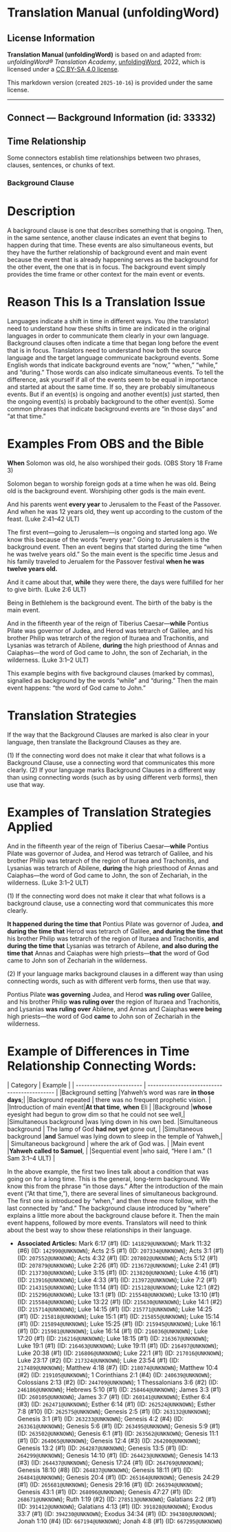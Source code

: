 # Translation Manual (unfoldingWord)

## License Information

**Translation Manual (unfoldingWord)** is based on and adapted from: _unfoldingWord® Translation Academy_, [unfoldingWord](https://unfoldingword.org/utw), 2022, which is licensed under a [CC BY-SA 4.0 license](https://creativecommons.org/licenses/by-sa/4.0/legalcode.en).

This markdown version (created `2025-10-16`) is provided under the same license.



--------------------------------

## Connect — Background Information (id: 33332)

Time Relationship
-----------------

Some connectors establish time relationships between two phrases, clauses, sentences, or chunks of text.

### Background Clause

Description
===========

A background clause is one that describes something that is ongoing. Then, in the same sentence, another clause indicates an event that begins to happen during that time. These events are also simultaneous events, but they have the further relationship of background event and main event because the event that is already happening serves as the background for the other event, the one that is in focus. The background event simply provides the time frame or other context for the main event or events.

Reason This Is a Translation Issue
==================================

Languages indicate a shift in time in different ways. You (the translator) need to understand how these shifts in time are indicated in the original languages in order to communicate them clearly in your own language. Background clauses often indicate a time that began long before the event that is in focus. Translators need to understand how both the source language and the target language communicate background events. Some English words that indicate background events are “now,” “when,” “while,” and “during.” Those words can also indicate simultaneous events. To tell the difference, ask yourself if all of the events seem to be equal in importance and started at about the same time. If so, they are probably simultaneous events. But if an event(s) is ongoing and another event(s) just started, then the ongoing event(s) is probably background to the other event(s). Some common phrases that indicate background events are “in those days” and “at that time.”

Examples From OBS and the Bible
===============================

**When** Solomon was old, he also worshiped their gods. (OBS Story 18 Frame 3\)

Solomon began to worship foreign gods at a time when he was old. Being old is the background event. Worshiping other gods is the main event.

And his parents went **every year** to Jerusalem to the Feast of the Passover. And when he was 12 years old, they went up according to the custom of the feast. (Luke 2:41–42 ULT)

The first event—going to Jerusalem—is ongoing and started long ago. We know this because of the words “every year.” Going to Jerusalem is the background event. Then an event begins that started during the time “when he was twelve years old.” So the main event is the specific time Jesus and his family traveled to Jerualem for the Passover festival **when he was twelve years old.**

And it came about that, **while** they were there, the days were fulfilled for her to give birth. (Luke 2:6 ULT)

Being in Bethlehem is the background event. The birth of the baby is the main event.

And in the fifteenth year of the reign of Tiberius Caesar—**while** Pontius Pilate was governor of Judea, and Herod was tetrarch of Galilee, and his brother Philip was tetrarch of the region of Ituraea and Trachonitis, and Lysanias was tetrarch of Abilene, **during** the high priesthood of Annas and Caiaphas—the word of God came to John, the son of Zechariah, in the wilderness. (Luke 3:1–2 ULT)

This example begins with five background clauses (marked by commas), signalled as background by the words “while” and “during.” Then the main event happens: “the word of God came to John.”

Translation Strategies
======================

If the way that the Background Clauses are marked is also clear in your language, then translate the Background Clauses as they are.

(1\) If the connecting word does not make it clear that what follows is a Background Clause, use a connecting word that communicates this more clearly. (2\) If your language marks Background Clauses in a different way than using connecting words (such as by using different verb forms), then use that way.

Examples of Translation Strategies Applied
==========================================

And in the fifteenth year of the reign of Tiberius Caesar—**while** Pontius Pilate was governor of Judea, and Herod was tetrarch of Galilee, and his brother Philip was tetrarch of the region of Ituraea and Trachonitis, and Lysanias was tetrarch of Abilene, **during** the high priesthood of Annas and Caiaphas—the word of God came to John, the son of Zechariah, in the wilderness. (Luke 3:1–2 ULT)

(1\) If the connecting word does not make it clear that what follows is a background clause, use a connecting word that communicates this more clearly.

**It happened during the time that** Pontius Pilate was governor of Judea, **and during the time that** Herod was tetrarch of Galilee, **and during the time that** his brother Philip was tetrarch of the region of Ituraea and Trachonitis, **and during the time that** Lysanias was tetrarch of Abilene, **and also during the time that** Annas and Caiaphas were high priests—**that** the word of God came to John son of Zechariah in the wilderness.

(2\) If your language marks background clauses in a different way than using connecting words, such as with different verb forms, then use that way.

Pontius Pilate **was governing** Judea, and Herod **was ruling over** Galilee, and his brother Philip **was ruling over** the region of Ituraea and Trachonitis, and Lysanias **was ruling over** Abilene, and Annas and Caiaphas **were being** high priests—the word of God **came** to John son of Zechariah in the wilderness.

Example of Differences in Time Relationship Connecting Words:
=============================================================

\| Category \| Example \| \| \-\-\-\-\-\-\-\-\-\-\-\-\-\-\-\-\-\-\-\-\-\-\-\- \| \-\-\-\-\-\-\-\-\-\-\-\-\-\-\-\-\-\-\-\-\-\-\-\-\-\-\-\-\-\-\-\-\-\-\-\-\-\-\-\-\-\-\-\- \| \|Background setting \|Yahweh’s word was rare **in those days**;\| \|Background repeated \| there was no frequent prophetic vision. \| \|Introduction of main event\|**At that time**, **when** Eli \| \|Background \|**whose** eyesight had begun to grow dim so that he could not see well,\| \|Simultaneous background \|was lying down in his own bed. \|Simultaneous background \| The lamp of God **had not yet** gone out, \| \|Simultaneous background \|**and** Samuel was lying down to sleep in the temple of Yahweh,\| \| Simultaneous background \| where the ark of God was. \| \|Main event \|**Yahweh called to Samuel**, \| \|Sequential event \|who said, “Here I am.” (1 Sam 3:1–4 ULT) \|

In the above example, the first two lines talk about a condition that was going on for a long time. This is the general, long\-term background. We know this from the phrase “in those days.” After the introduction of the main event (“At that time,”), there are several lines of simultaneous background. The first one is introduced by “when,” and then three more follow, with the last connected by “and.” The background clause introduced by “where” explains a little more about the background clause before it. Then the main event happens, followed by more events. Translators will need to think about the best way to show these relationships in their language.

* **Associated Articles:** Mark 6:17 (#1) (ID: `141829@UNKNOWN`); Mark 11:32 (#6) (ID: `142990@UNKNOWN`); Acts 2:5 (#1) (ID: `207334@UNKNOWN`); Acts 3:1 (#1) (ID: `207552@UNKNOWN`); Acts 4:32 (#1) (ID: `207802@UNKNOWN`); Acts 5:12 (#1) (ID: `207879@UNKNOWN`); Luke 2:26 (#1) (ID: `213672@UNKNOWN`); Luke 2:41 (#1) (ID: `213730@UNKNOWN`); Luke 3:15 (#1) (ID: `213820@UNKNOWN`); Luke 4:16 (#1) (ID: `213916@UNKNOWN`); Luke 4:33 (#1) (ID: `213972@UNKNOWN`); Luke 7:2 (#1) (ID: `214315@UNKNOWN`); Luke 11:14 (#1) (ID: `215128@UNKNOWN`); Luke 12:1 (#2) (ID: `215296@UNKNOWN`); Luke 13:1 (#1) (ID: `215548@UNKNOWN`); Luke 13:10 (#1) (ID: `215584@UNKNOWN`); Luke 13:22 (#1) (ID: `215630@UNKNOWN`); Luke 14:1 (#2) (ID: `215714@UNKNOWN`); Luke 14:15 (#1) (ID: `215771@UNKNOWN`); Luke 14:25 (#1) (ID: `215818@UNKNOWN`); Luke 15:1 (#1) (ID: `215855@UNKNOWN`); Luke 15:14 (#1) (ID: `215894@UNKNOWN`); Luke 15:25 (#1) (ID: `215945@UNKNOWN`); Luke 16:1 (#1) (ID: `215981@UNKNOWN`); Luke 16:14 (#1) (ID: `216036@UNKNOWN`); Luke 17:20 (#1) (ID: `216216@UNKNOWN`); Luke 18:15 (#1) (ID: `216367@UNKNOWN`); Luke 19:1 (#1) (ID: `216463@UNKNOWN`); Luke 19:11 (#1) (ID: `216497@UNKNOWN`); Luke 20:38 (#1) (ID: `216806@UNKNOWN`); Luke 22:1 (#1) (ID: `217016@UNKNOWN`); Luke 23:17 (#2) (ID: `217324@UNKNOWN`); Luke 23:54 (#1) (ID: `217489@UNKNOWN`); Matthew 4:18 (#7) (ID: `218074@UNKNOWN`); Matthew 10:4 (#2) (ID: `219105@UNKNOWN`); 1 Corinthians 2:1 (#4) (ID: `240639@UNKNOWN`); Colossians 2:13 (#2) (ID: `244709@UNKNOWN`); 1 Thessalonians 3:6 (#2) (ID: `246186@UNKNOWN`); Hebrews 5:10 (#1) (ID: `258464@UNKNOWN`); James 3:3 (#1) (ID: `260105@UNKNOWN`); James 3:7 (#1) (ID: `260141@UNKNOWN`); Esther 6:4 (#3) (ID: `262471@UNKNOWN`); Esther 6:14 (#1) (ID: `262524@UNKNOWN`); Esther 7:8 (#10) (ID: `262575@UNKNOWN`); Genesis 2:5 (#1) (ID: `263132@UNKNOWN`); Genesis 3:1 (#1) (ID: `263233@UNKNOWN`); Genesis 4:2 (#4) (ID: `263361@UNKNOWN`); Genesis 5:6 (#1) (ID: `263495@UNKNOWN`); Genesis 5:9 (#1) (ID: `263502@UNKNOWN`); Genesis 6:1 (#1) (ID: `263562@UNKNOWN`); Genesis 11:1 (#1) (ID: `264065@UNKNOWN`); Genesis 12:4 (#3) (ID: `264200@UNKNOWN`); Genesis 13:2 (#1) (ID: `264287@UNKNOWN`); Genesis 13:5 (#1) (ID: `264299@UNKNOWN`); Genesis 14:10 (#1) (ID: `264423@UNKNOWN`); Genesis 14:13 (#3) (ID: `264437@UNKNOWN`); Genesis 17:24 (#1) (ID: `264769@UNKNOWN`); Genesis 18:10 (#8) (ID: `264837@UNKNOWN`); Genesis 18:11 (#1) (ID: `264841@UNKNOWN`); Genesis 20:4 (#1) (ID: `265164@UNKNOWN`); Genesis 24:29 (#1) (ID: `265681@UNKNOWN`); Genesis 29:16 (#1) (ID: `266394@UNKNOWN`); Genesis 43:1 (#1) (ID: `268096@UNKNOWN`); Genesis 47:27 (#1) (ID: `268671@UNKNOWN`); Ruth 1:19 (#2) (ID: `278513@UNKNOWN`); Galatians 2:2 (#1) (ID: `391412@UNKNOWN`); Galatians 4:13 (#1) (ID: `391828@UNKNOWN`); Exodus 33:7 (#1) (ID: `394230@UNKNOWN`); Exodus 34:34 (#1) (ID: `394380@UNKNOWN`); Jonah 1:10 (#4) (ID: `667194@UNKNOWN`); Jonah 4:8 (#1) (ID: `667295@UNKNOWN`)

